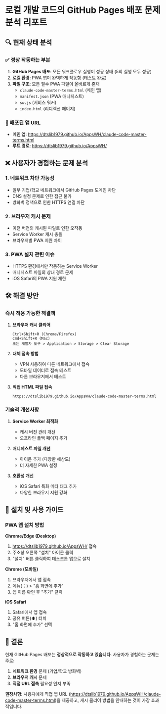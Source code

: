 # 로컬 개발 코드의 GitHub Pages 배포 문제 분석 리포트

## 🔍 현재 상태 분석

### ✅ 정상 작동하는 부분
1. **GitHub Pages 배포**: 모든 워크플로우 실행이 성공 상태 (5회 실행 모두 성공)
2. **로컬 환경**: PWA 앱이 완벽하게 작동함 (테스트 완료)
3. **파일 구조**: 모든 필수 PWA 파일이 올바르게 존재
   - `claude-code-master-terms.html` (메인 앱)
   - `manifest.json` (PWA 매니페스트)
   - `sw.js` (서비스 워커)
   - `index.html` (리디렉션 페이지)

### 🎯 배포된 앱 URL
- **메인 앱**: https://dtslib1979.github.io/AppsWH/claude-code-master-terms.html
- **루트 경로**: https://dtslib1979.github.io/AppsWH/

## ❌ 사용자가 경험하는 문제 분석

### 1. 네트워크 차단 가능성
- 일부 기업/학교 네트워크에서 GitHub Pages 도메인 차단
- DNS 설정 문제로 인한 접근 불가
- 방화벽 정책으로 인한 HTTPS 연결 차단

### 2. 브라우저 캐시 문제
- 이전 버전의 캐시된 파일로 인한 오작동
- Service Worker 캐시 충돌
- 브라우저별 PWA 지원 차이

### 3. PWA 설치 관련 이슈
- HTTPS 환경에서만 작동하는 Service Worker
- 매니페스트 파일의 상대 경로 문제
- iOS Safari의 PWA 지원 제한

## 🛠️ 해결 방안

### 즉시 적용 가능한 해결책

1. **브라우저 캐시 클리어**
   ```
   Ctrl+Shift+R (Chrome/Firefox)
   Cmd+Shift+R (Mac)
   또는 개발자 도구 > Application > Storage > Clear Storage
   ```

2. **대체 접속 방법**
   - VPN 사용하여 다른 네트워크에서 접속
   - 모바일 데이터로 접속 테스트
   - 다른 브라우저에서 테스트

3. **직접 HTML 파일 접속**
   ```
   https://dtslib1979.github.io/AppsWH/claude-code-master-terms.html
   ```

### 기술적 개선사항

1. **Service Worker 최적화**
   - 캐시 버전 관리 개선
   - 오프라인 폴백 페이지 추가

2. **매니페스트 파일 개선**
   - 아이콘 추가 (다양한 해상도)
   - 더 자세한 PWA 설정

3. **호환성 개선**
   - iOS Safari 특화 메타 태그 추가
   - 다양한 브라우저 지원 강화

## 📱 설치 및 사용 가이드

### PWA 앱 설치 방법

**Chrome/Edge (Desktop)**
1. https://dtslib1979.github.io/AppsWH/ 접속
2. 주소창 오른쪽 "설치" 아이콘 클릭
3. "설치" 버튼 클릭하여 데스크톱 앱으로 설치

**Chrome (모바일)**
1. 브라우저에서 앱 접속
2. 메뉴(⋮) > "홈 화면에 추가"
3. 앱 이름 확인 후 "추가" 클릭

**iOS Safari**
1. Safari에서 앱 접속
2. 공유 버튼(⬆️) 터치
3. "홈 화면에 추가" 선택

## 🎯 결론

현재 GitHub Pages 배포는 **정상적으로 작동하고 있습니다**. 사용자가 경험하는 문제는 주로:

1. **네트워크 환경** 문제 (기업/학교 방화벽)
2. **브라우저 캐시** 문제
3. **직접 URL 접속** 필요성 인지 부족

**권장사항**: 사용자에게 직접 앱 URL (https://dtslib1979.github.io/AppsWH/claude-code-master-terms.html)을 제공하고, 캐시 클리어 방법을 안내하는 것이 가장 효과적입니다.